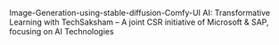 Image-Generation-using-stable-diffusion-Comfy-UI
AI: Transformative Learning with TechSaksham – A joint CSR initiative of Microsoft & SAP, focusing on AI Technologies
